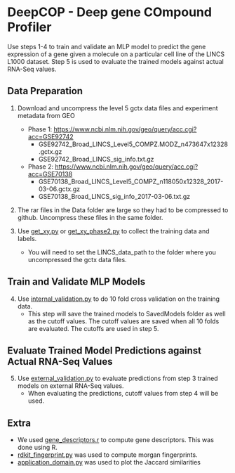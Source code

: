 # DeepCOP - Deep gene COmpound Profiler

Use steps 1-4 to train and validate an MLP model to predict the gene expression of a gene given a molecule on a particular cell line of the LINCS L1000 dataset. Step 5 is used to evaluate the trained models against actual RNA-Seq values.

## Data Preparation
1. Download and uncompress the level 5 gctx data files and experiment metadata from GEO
   * Phase 1: https://www.ncbi.nlm.nih.gov/geo/query/acc.cgi?acc=GSE92742
     * GSE92742_Broad_LINCS_Level5_COMPZ.MODZ_n473647x12328.gctx.gz <br>
     * GSE92742_Broad_LINCS_sig_info.txt.gz <br>
   * Phase 2: https://www.ncbi.nlm.nih.gov/geo/query/acc.cgi?acc=GSE70138 <br>
     * GSE70138_Broad_LINCS_Level5_COMPZ_n118050x12328_2017-03-06.gctx.gz <br>
     * GSE70138_Broad_LINCS_sig_info_2017-03-06.txt.gz <br>

2. The rar files in the Data folder are large so they had to be compressed to github. 
Uncompress these files in the same folder. 

3. Use [get_xy.py](get_xy.py) or [get_xy_phase2.py](get_xy_phase2.py) to collect the training data and labels.
    * You will need to set the LINCS_data_path to the folder where you uncompressed the gctx data files.

## Train and Validate MLP Models
4. Use [internal_validation.py](internal_validation.py) to do 10 fold cross validation on the training data.
    * This step will save the trained models to SavedModels folder as well as the cutoff values. 
    The cutoff values are saved when all 10 folds are evaluated. The cutoffs are used in step 5.  

## Evaluate Trained Model Predictions against Actual RNA-Seq Values
5. Use [external_validation.py](external_validation.py) to evaluate predictions from step 3 trained models on external RNA-Seq values.
    * When evaluating the predictions, cutoff values from step 4 will be used.

## Extra
  * We used [gene_descriptors.r](Extra/gene_descriptors.r) to compute gene descriptors. This was done using R. <br>
  * [rdkit_fingerprint.py](Extra/rdkit_fingerprint.py) was used to compute morgan fingerprints. <br>
  * [application_domain.py](application_domain.py) was used to plot the Jaccard similarities
